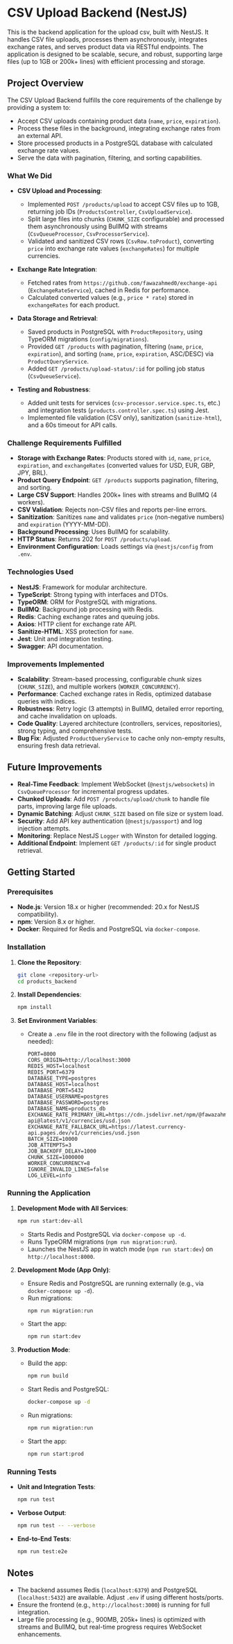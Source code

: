 # CSV Upload Backend (NestJS)

This is the backend application for the upload csv, built with NestJS. It handles CSV file uploads, processes them asynchronously, integrates exchange rates, and serves product data via RESTful endpoints. The application is designed to be scalable, secure, and robust, supporting large files (up to 1GB or 200k+ lines) with efficient processing and storage.

## Project Overview

The CSV Upload  Backend fulfills the core requirements of the challenge by providing a system to:
- Accept CSV uploads containing product data (`name`, `price`, `expiration`).
- Process these files in the background, integrating exchange rates from an external API.
- Store processed products in a PostgreSQL database with calculated exchange rate values.
- Serve the data with pagination, filtering, and sorting capabilities.

### What We Did
- **CSV Upload and Processing**:
  - Implemented `POST /products/upload` to accept CSV files up to 1GB, returning job IDs (`ProductsController`, `CsvUploadService`).
  - Split large files into chunks (`CHUNK_SIZE` configurable) and processed them asynchronously using BullMQ with streams (`CsvQueueProcessor`, `CsvProcessorService`).
  - Validated and sanitized CSV rows (`CsvRow.toProduct`), converting `price` into exchange rate values (`exchangeRates`) for multiple currencies.

- **Exchange Rate Integration**:
  - Fetched rates from `https://github.com/fawazahmed0/exchange-api` (`ExchangeRateService`), cached in Redis for performance.
  - Calculated converted values (e.g., `price * rate`) stored in `exchangeRates` for each product.

- **Data Storage and Retrieval**:
  - Saved products in PostgreSQL with `ProductRepository`, using TypeORM migrations (`config/migrations`).
  - Provided `GET /products` with pagination, filtering (`name`, `price`, `expiration`), and sorting (`name`, `price`, `expiration`, ASC/DESC) via `ProductQueryService`.
  - Added `GET /products/upload-status/:id` for polling job status (`CsvQueueService`).

- **Testing and Robustness**:
  - Added unit tests for services (`csv-processor.service.spec.ts`, etc.) and integration tests (`products.controller.spec.ts`) using Jest.
  - Implemented file validation (CSV only), sanitization (`sanitize-html`), and a 60s timeout for API calls.

### Challenge Requirements Fulfilled
- **Storage with Exchange Rates**: Products stored with `id`, `name`, `price`, `expiration`, and `exchangeRates` (converted values for USD, EUR, GBP, JPY, BRL).
- **Product Query Endpoint**: `GET /products` supports pagination, filtering, and sorting.
- **Large CSV Support**: Handles 200k+ lines with streams and BullMQ (4 workers).
- **CSV Validation**: Rejects non-CSV files and reports per-line errors.
- **Sanitization**: Sanitizes `name` and validates `price` (non-negative numbers) and `expiration` (YYYY-MM-DD).
- **Background Processing**: Uses BullMQ for scalability.
- **HTTP Status**: Returns 202 for `POST /products/upload`.
- **Environment Configuration**: Loads settings via `@nestjs/config` from `.env`.

### Technologies Used
- **NestJS**: Framework for modular architecture.
- **TypeScript**: Strong typing with interfaces and DTOs.
- **TypeORM**: ORM for PostgreSQL with migrations.
- **BullMQ**: Background job processing with Redis.
- **Redis**: Caching exchange rates and queuing jobs.
- **Axios**: HTTP client for exchange rate API.
- **Sanitize-HTML**: XSS protection for `name`.
- **Jest**: Unit and integration testing.
- **Swagger**: API documentation.

### Improvements Implemented
- **Scalability**: Stream-based processing, configurable chunk sizes (`CHUNK_SIZE`), and multiple workers (`WORKER_CONCURRENCY`).
- **Performance**: Cached exchange rates in Redis, optimized database queries with indices.
- **Robustness**: Retry logic (3 attempts) in BullMQ, detailed error reporting, and cache invalidation on uploads.
- **Code Quality**: Layered architecture (controllers, services, repositories), strong typing, and comprehensive tests.
- **Bug Fix**: Adjusted `ProductQueryService` to cache only non-empty results, ensuring fresh data retrieval.

## Future Improvements
- **Real-Time Feedback**: Implement WebSocket (`@nestjs/websockets`) in `CsvQueueProcessor` for incremental progress updates.
- **Chunked Uploads**: Add `POST /products/upload/chunk` to handle file parts, improving large file uploads.
- **Dynamic Batching**: Adjust `CHUNK_SIZE` based on file size or system load.
- **Security**: Add API key authentication (`@nestjs/passport`) and log injection attempts.
- **Monitoring**: Replace NestJS `Logger` with Winston for detailed logging.
- **Additional Endpoint**: Implement `GET /products/:id` for single product retrieval.

## Getting Started

### Prerequisites
- **Node.js**: Version 18.x or higher (recommended: 20.x for NestJS compatibility).
- **npm**: Version 8.x or higher.
- **Docker**: Required for Redis and PostgreSQL via `docker-compose`.

### Installation
1. **Clone the Repository**:
   ```bash
   git clone <repository-url>
   cd products_backend
   ```

2. **Install Dependencies**:
   ```bash
   npm install
   ```

3. **Set Environment Variables**:
   - Create a `.env` file in the root directory with the following (adjust as needed):
     ```
     PORT=8000
     CORS_ORIGIN=http://localhost:3000
     REDIS_HOST=localhost
     REDIS_PORT=6379
     DATABASE_TYPE=postgres
     DATABASE_HOST=localhost
     DATABASE_PORT=5432
     DATABASE_USERNAME=postgres
     DATABASE_PASSWORD=postgres
     DATABASE_NAME=products_db
     EXCHANGE_RATE_PRIMARY_URL=https://cdn.jsdelivr.net/npm/@fawazahmed0/currency-api@latest/v1/currencies/usd.json
     EXCHANGE_RATE_FALLBACK_URL=https://latest.currency-api.pages.dev/v1/currencies/usd.json
     BATCH_SIZE=10000
     JOB_ATTEMPTS=3
     JOB_BACKOFF_DELAY=1000
     CHUNK_SIZE=1000000
     WORKER_CONCURRENCY=8
     IGNORE_INVALID_LINES=false
     LOG_LEVEL=info
     ```

### Running the Application
1. **Development Mode with All Services**:
   ```bash
   npm run start:dev-all
   ```
   - Starts Redis and PostgreSQL via `docker-compose up -d`.
   - Runs TypeORM migrations (`npm run migration:run`).
   - Launches the NestJS app in watch mode (`npm run start:dev`) on `http://localhost:8000`.

2. **Development Mode (App Only)**:
   - Ensure Redis and PostgreSQL are running externally (e.g., via `docker-compose up -d`).
   - Run migrations:
     ```bash
     npm run migration:run
     ```
   - Start the app:
     ```bash
     npm run start:dev
     ```

3. **Production Mode**:
   - Build the app:
     ```bash
     npm run build
     ```
   - Start Redis and PostgreSQL:
     ```bash
     docker-compose up -d
     ```
   - Run migrations:
     ```bash
     npm run migration:run
     ```
   - Start the app:
     ```bash
     npm run start:prod
     ```

### Running Tests
- **Unit and Integration Tests**:
  ```bash
  npm run test
  ```
- **Verbose Output**:
  ```bash
  npm run test -- --verbose
  ```
- **End-to-End Tests**:
  ```bash
  npm run test:e2e
  ```

## Notes
- The backend assumes Redis (`localhost:6379`) and PostgreSQL (`localhost:5432`) are available. Adjust `.env` if using different hosts/ports.
- Ensure the frontend (e.g., `http://localhost:3000`) is running for full integration.
- Large file processing (e.g., 900MB, 205k+ lines) is optimized with streams and BullMQ, but real-time progress requires WebSocket enhancements.
